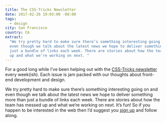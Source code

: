 ```yaml
---
title: The CSS-Tricks Newsletter
date: 2017-02-26 19:03:00 -08:00
tags:
  - design
city: San Francisco
country: CA
extract:
  "We try pretty hard to make sure there’s something interesting going on and
  even though we talk about the latest news we hope to deliver something more than
  just a bundle of links each week. There are stories about how the team has messed
  up and what we’re working on next. "
---
```


For a good long while I’ve been helping out with the [CSS-Tricks newsletter](https://css-tricks.com/newsletters/) every week(ish). Each issue is jam packed with our thoughts about front-end development and design.

We try pretty hard to make sure there’s something interesting going on and even though we talk about the latest news we hope to deliver something more than just a bundle of links each week. There are stories about how the team has messed up and what we’re working on next. It’s fun! So if you happen to be interested in the web then I’d suggest you [sign up](https://css-tricks.com/newsletters/#mc-embedded-subscribe-form) and follow along.

